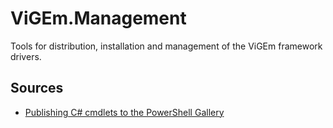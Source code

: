 # ViGEm.Management
Tools for distribution, installation and management of the ViGEm framework drivers.

## Sources
 * [Publishing C# cmdlets to the PowerShell Gallery](<http://mmaitre314.github.io/2016/03/22/publishing-csharp-cmdlets-to-the-powershell-gallery.html>)